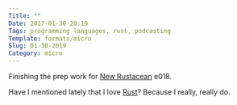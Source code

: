```yaml
---
Title: ""
Date: 2017-01-30 20:19
Tags: programming languages, rust, podcasting
Template: formats/micro
Slug: 01-30-2019
Category: micro
---
```


Finishing the prep work for [New Rustacean] e018.

[New Rustacean]: http://www.newrustacean.com

Have I mentioned lately that I love [Rust]? Because I really, really do.

[Rust]: https://www.rust-lang.org/en-US/
